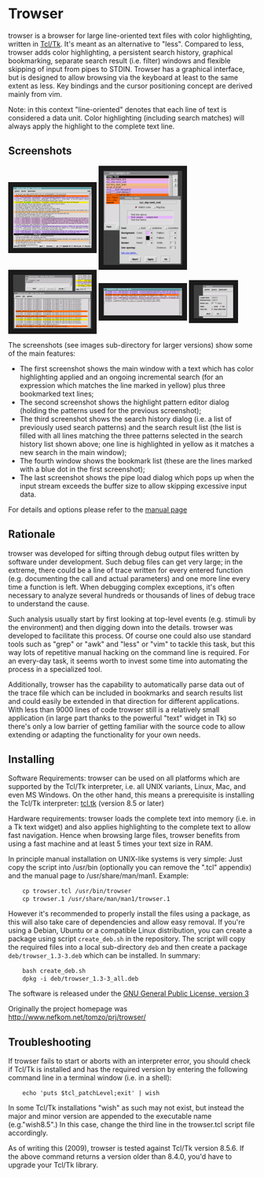 # Trowser

trowser is a browser for large line-oriented text files with color
highlighting, written in [Tcl/Tk](http://tcl.tk/). It's meant as an alternative to "less".
Compared to less, trowser adds color highlighting, a persistent search history,
graphical bookmarking, separate search result (i.e. filter) windows and
flexible skipping of input from pipes to STDIN.  Trowser has a graphical
interface, but is designed to allow browsing via the keyboard at least to the
same extent as less. Key bindings and the cursor positioning concept are
derived mainly from vim.

Note: in this context "line-oriented" denotes that each line of text is
considered a data unit.  Color highlighting (including search matches)
will always apply the highlight to the complete text line.

## Screenshots

<IMG ALIGN="center" SRC="images/screenthumb-main.png" ALT="thumbnail main window" BORDER="10">
<IMG ALIGN="center" SRC="images/screenthumb-highlight.png" ALT="thumbnail highlighting" BORDER="10">
<IMG ALIGN="center" SRC="images/screenthumb-search.png" ALT="thumbnail searching" BORDER="10">
<IMG ALIGN="center" SRC="images/screenthumb-bookmarks.png" ALT="thumbnail bookmarks" BORDER="10">
<IMG ALIGN="center" SRC="images/screenthumb-pipe.png" ALT="thumbnail loading from pipe" BORDER="10">

The screenshots (see images sub-directory for larger versions) show some of the main features:

<UL>
<LI>The first screenshot shows the main window with a text which has color
highlighting applied and an ongoing incremental search (for an expression
which matches the line marked in yellow) plus three bookmarked text lines;
<LI>The second screenshot shows the highlight pattern editor dialog
(holding the patterns used for the previous screenshot);
<LI>The third screenshot shows the search history dialog (i.e. a list of
previously used search patterns) and the search result list (the list is
filled with all lines matching the three patterns selected in the search
history list shown above; one line is highlighted in yellow as it matches
a new search in the main window);
<LI>The fourth window shows the bookmark list (these are the lines marked
with a blue dot in the first screenshot);
<LI>The last screenshot shows the pipe load dialog which pops up when the
input stream exceeds the buffer size to allow skipping excessive input data.
</UL>

For details and options please refer to the [manual page](trowser.pod)

## Rationale

trowser was developed for sifting through debug output files written
by software under development. Such debug files can get very large;
in the extreme, there could be a line of trace written for every
entered function (e.g. documenting the call and actual parameters)
and one more line every time a function is left. When debugging
complex exceptions, it's often necessary to analyze several hundreds
or thousands of lines of debug trace to understand the cause.

Such analysis usually start by first looking at top-level events
(e.g. stimuli by the environment) and then digging down into the details.
trowser was developed to facilitate this process. Of course one could
also use standard tools such as "grep" or "awk" and "less" or "vim" to tackle
this task, but this way lots of repetitive manual hacking on the command
line is required. For an every-day task, it seems worth to invest some
time into automating the process in a specialized tool.

Additionally, trowser has the capability to
automatically parse data out of the trace file which can be included
in bookmarks and search results list and could easily be extended
in that direction for different applications. With less than 9000
lines of code trowser still is a relatively small application (in
large part thanks to the powerful "text" widget in Tk) so there's only
a low barrier of getting familiar with the source code to allow
extending or adapting the functionality for your own needs.

## Installing

Software Requirements: trowser can be used on all platforms which are
supported by the Tcl/Tk interpreter, i.e. all UNIX variants, Linux,
Mac, and even MS Windows. On the other hand, this means a prerequisite
is installing the Tcl/Tk interpreter:
[tcl.tk](http://tcl.tk/) (version 8.5 or later)

Hardware requirements: trowser loads the complete text into memory (i.e. in
a Tk text widget) and also applies highlighting to the complete text to
allow fast navigation.  Hence when browsing large files, trowser benefits
from using a fast machine and at least 5 times your text size in RAM.

In principle manual installation on UNIX-like systems is very simple:
Just copy the script into /usr/bin (optionally you can remove the ".tcl"
appendix) and the manual page to /usr/share/man/man1. Example:

```
    cp trowser.tcl /usr/bin/trowser
    cp trowser.1 /usr/share/man/man1/trowser.1
```

However it's recommended to properly install the files using a package,
as this will also take care of dependencies and allow easy removal.
If you're using a Debian, Ubuntu or a compatible Linux distribution, you
can create a package using script `create_deb.sh` in the repository.
The script will copy the required files into a local sub-directory `deb`
and then create a package `deb/trowser_1.3-3.deb` which can be installed.
In summary:

```
    bash create_deb.sh
    dpkg -i deb/trowser_1.3-3_all.deb
```

The software is released under the
[GNU General Public License, version 3](http://www.fsf.org/copyleft/gpl.html)

Originally the project homepage was <http://www.nefkom.net/tomzo/prj/trowser/>

## Troubleshooting

If trowser fails to start or aborts with an interpreter error, you should
check if Tcl/Tk is installed and has the required version by entering the
following command line in a terminal window (i.e. in a shell):

```console
    echo 'puts $tcl_patchLevel;exit' | wish
```
In some Tcl/Tk installations "wish" as such may not exist, but instead the
major and minor version are appended to the executable name (e.g."wish8.5".)
In this case, change the third line in the trowser.tcl script file accordingly.

As of writing this (2009), trowser is tested against Tcl/Tk version 8.5.6. If the
above command returns a version older than 8.4.0, you'd have to upgrade
your Tcl/Tk library.

